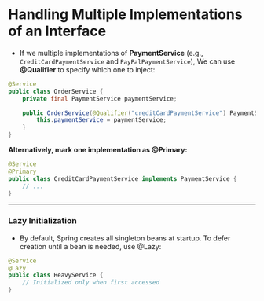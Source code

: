 # Handling Multiple Implementations of an Interface

- If we multiple implementations of **PaymentService** (e.g., `CreditCardPaymentService` and `PayPalPaymentService`), We can use **@Qualifier** to specify which one to inject:

```java
@Service
public class OrderService {
    private final PaymentService paymentService;

    public OrderService(@Qualifier("creditCardPaymentService") PaymentService paymentService) {
        this.paymentService = paymentService;
    }
}
```

**Alternatively, mark one implementation as @Primary:**

```java
@Service
@Primary
public class CreditCardPaymentService implements PaymentService {
    // ...
}
```

---

### Lazy Initialization

- By default, Spring creates all singleton beans at startup. To defer creation until a bean is needed, use @Lazy:

```java
@Service
@Lazy
public class HeavyService {
    // Initialized only when first accessed
}
```
